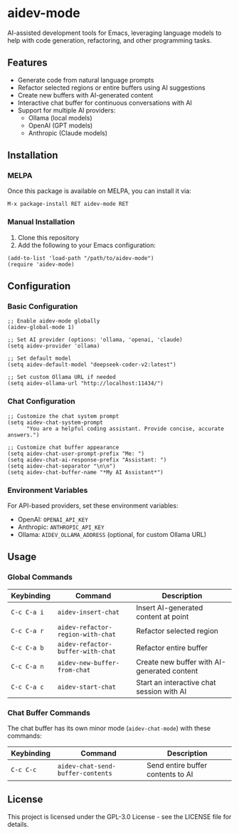 # aidev-mode

AI-assisted development tools for Emacs, leveraging language models to help with code generation, refactoring, and other programming tasks.

## Features

- Generate code from natural language prompts
- Refactor selected regions or entire buffers using AI suggestions
- Create new buffers with AI-generated content
- Interactive chat buffer for continuous conversations with AI
- Support for multiple AI providers:
  - Ollama (local models)
  - OpenAI (GPT models)
  - Anthropic (Claude models)

## Installation

### MELPA

Once this package is available on MELPA, you can install it via:

```
M-x package-install RET aidev-mode RET
```

### Manual Installation

1. Clone this repository
2. Add the following to your Emacs configuration:

```elisp
(add-to-list 'load-path "/path/to/aidev-mode")
(require 'aidev-mode)
```

## Configuration

### Basic Configuration

```elisp
;; Enable aidev-mode globally
(aidev-global-mode 1)

;; Set AI provider (options: 'ollama, 'openai, 'claude)
(setq aidev-provider 'ollama)

;; Set default model
(setq aidev-default-model "deepseek-coder-v2:latest")

;; Set custom Ollama URL if needed
(setq aidev-ollama-url "http://localhost:11434/")
```

### Chat Configuration

```elisp
;; Customize the chat system prompt
(setq aidev-chat-system-prompt
      "You are a helpful coding assistant. Provide concise, accurate answers.")

;; Customize chat buffer appearance
(setq aidev-chat-user-prompt-prefix "Me: ")
(setq aidev-chat-ai-response-prefix "Assistant: ")
(setq aidev-chat-separator "\n\n")
(setq aidev-chat-buffer-name "*My AI Assistant*")
```

### Environment Variables

For API-based providers, set these environment variables:

- OpenAI: `OPENAI_API_KEY`
- Anthropic: `ANTHROPIC_API_KEY`
- Ollama: `AIDEV_OLLAMA_ADDRESS` (optional, for custom Ollama URL)

## Usage

### Global Commands

| Keybinding | Command | Description |
|------------|---------|-------------|
| `C-c C-a i` | `aidev-insert-chat` | Insert AI-generated content at point |
| `C-c C-a r` | `aidev-refactor-region-with-chat` | Refactor selected region |
| `C-c C-a b` | `aidev-refactor-buffer-with-chat` | Refactor entire buffer |
| `C-c C-a n` | `aidev-new-buffer-from-chat` | Create new buffer with AI-generated content |
| `C-c C-a c` | `aidev-start-chat` | Start an interactive chat session with AI |

### Chat Buffer Commands

The chat buffer has its own minor mode (`aidev-chat-mode`) with these commands:

| Keybinding | Command | Description |
|------------|---------|-------------|
| `C-c C-c` | `aidev-chat-send-buffer-contents` | Send entire buffer contents to AI |

## License

This project is licensed under the GPL-3.0 License - see the LICENSE file for details.
